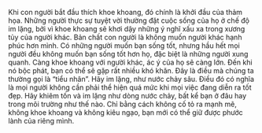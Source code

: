 Khi con người bắt đầu thích khoe khoang, đó chính là khởi đầu của thảm họa. Những người thực sự tuyệt vời thường đặt cuộc sống của họ ở chế độ im lặng, bởi vì khoe khoang sẽ khơi dậy những ý nghĩ xấu xa trong xương tủy của người khác. Bản chất con người là không muốn người khác hạnh phúc hơn mình. Có những người muốn bạn sống tốt, nhưng hầu hết mọi người đều không muốn bạn sống tốt hơn họ, đặc biệt là những người xung quanh.
Càng khoe khoang với người khác, ác ý của họ sẽ càng lớn. Đến khi nó bộc phát, bạn có thể sẽ gặp rất nhiều khó khăn. Đây là điều mà chúng ta thường gọi là “tiểu nhân”.
Hãy im lặng, như nước chảy sâu. Điều đó có nghĩa là mọi người không cần phải thể hiện quá mức khi mọi việc đang diễn ra tốt đẹp. Hãy khiêm tốn và im lặng như dòng nước chảy, bất kể bạn ở đâu hay trong môi trường như thế nào. Chỉ bằng cách không cố tỏ ra mạnh mẽ, không khoe khoang và không kiêu ngạo, bạn mới có thể giữ được phước lành của riêng mình.
